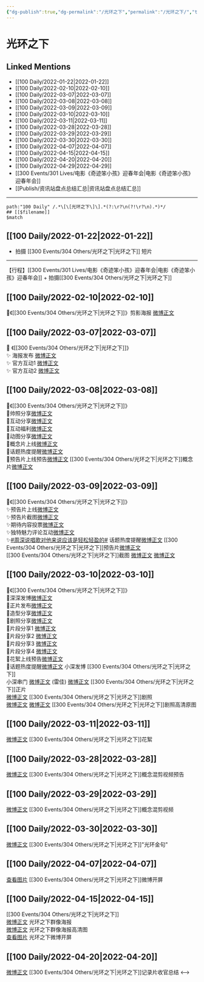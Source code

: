 ```yaml
---
{"dg-publish":true,"dg-permalink":"/光环之下","permalink":"/光环之下/","title":"光环之下","tags":[null],"created":"2022-11-09T02:44:11.000+08:00","updated":"2023-04-10T16:58:52.485+08:00"}
---
```


# 光环之下

## Linked Mentions
- [[100 Daily/2022-01-22\|2022-01-22]]
- [[100 Daily/2022-02-10\|2022-02-10]]
- [[100 Daily/2022-03-07\|2022-03-07]]
- [[100 Daily/2022-03-08\|2022-03-08]]
- [[100 Daily/2022-03-09\|2022-03-09]]
- [[100 Daily/2022-03-10\|2022-03-10]]
- [[100 Daily/2022-03-11\|2022-03-11]]
- [[100 Daily/2022-03-28\|2022-03-28]]
- [[100 Daily/2022-03-29\|2022-03-29]]
- [[100 Daily/2022-03-30\|2022-03-30]]
- [[100 Daily/2022-04-07\|2022-04-07]]
- [[100 Daily/2022-04-15\|2022-04-15]]
- [[100 Daily/2022-04-20\|2022-04-20]]
- [[100 Daily/2022-04-29\|2022-04-29]]
- [[300 Events/301 Lives/电影《奇迹笨小孩》迎春年会\|电影《奇迹笨小孩》迎春年会]]
- [[Publish/资讯站盘点总结汇总\|资讯站盘点总结汇总]]


---

```expander
path:"100 Daily" /.*\[\[光环之下\]\].*(?:\r?\n(?!\r?\n).*)*/
## [[$filename]]
$match
```
## [[100 Daily/2022-01-22\|2022-01-22]]
  - 拍摄 [[300 Events/304 Others/光环之下\|光环之下]] 短片
---
【行程】[[300 Events/301 Lives/电影《奇迹笨小孩》迎春年会\|电影《奇迹笨小孩》迎春年会]] + 拍摄[[300 Events/304 Others/光环之下\|光环之下]]
## [[100 Daily/2022-02-10\|2022-02-10]]
🌟《[[300 Events/304 Others/光环之下\|光环之下]]》剪影海报 [微博正文](https://weibo.com/detail/4735378688841015)
## [[100 Daily/2022-03-07\|2022-03-07]]
💫 《[[300 Events/304 Others/光环之下\|光环之下]]》  
✨ 海报发布 [微博正文](https://m.weibo.cn/6466290670/4744340511134145)  
✨ 官方互动1 [微博正文](https://m.weibo.cn/6466290670/4744401900012494)  
✨ 官方互动2 [微博正文](https://m.weibo.cn/6466290670/4744413735814617)
## [[100 Daily/2022-03-08\|2022-03-08]]
🌟《[[300 Events/304 Others/光环之下\|光环之下]]》  
🌱帅照分享[微博正文](https://m.weibo.cn/6466290670/4744749556960738)  
🌱互动分享[微博正文](https://m.weibo.cn/6466290670/4744764408204193)  
🌱互动福利[微博正文](https://m.weibo.cn/6466290670/4744826920633177)  
🌱动图分享[微博正文](https://m.weibo.cn/6466290670/4744827754778263)  
🌱概念片上线[微博正文](https://m.weibo.cn/6466290670/4744702383096393)  
🌱话题热度提醒[微博正文](https://m.weibo.cn/6466290670/4744722973722709)  
🌱预告片上线预告[微博正文](https://m.weibo.cn/6466290670/4744799233507434)
[[300 Events/304 Others/光环之下\|光环之下]]概念片[微博正文](https://weibo.com/detail/4744701288382906)
## [[100 Daily/2022-03-09\|2022-03-09]]
🌟《[[300 Events/304 Others/光环之下\|光环之下]]》  
✨预告片上线[微博正文](https://m.weibo.cn/6466290670/4745065051721785)  
✨预告片截图[微博正文](https://m.weibo.cn/6466290670/4745157541101914)  
✨期待内容投票[微博正文](https://m.weibo.cn/6466290670/4745157250910409)  
✨独特魅力评论互动[微博正文](https://m.weibo.cn/6466290670/4745157868522592)  
✨[#周深说唱歌对他来说应该是轻松轻盈的#](https://s.weibo.com/weibo?q=%23%E5%91%A8%E6%B7%B1%E8%AF%B4%E5%94%B1%E6%AD%8C%E5%AF%B9%E4%BB%96%E6%9D%A5%E8%AF%B4%E5%BA%94%E8%AF%A5%E6%98%AF%E8%BD%BB%E6%9D%BE%E8%BD%BB%E7%9B%88%E7%9A%84%23) 话题热度提醒[微博正文](https://m.weibo.cn/6466290670/4745084937438211)
[[300 Events/304 Others/光环之下\|光环之下]]预告片[微博正文](https://m.weibo.cn/6524418754/4745063684901692)  
[[300 Events/304 Others/光环之下\|光环之下]]截图 [微博正文](https://m.weibo.cn/6524418754/4744746582410334) [微博正文](https://m.weibo.cn/6524418754/4745108975256118)
## [[100 Daily/2022-03-10\|2022-03-10]]
🌟《[[300 Events/304 Others/光环之下\|光环之下]]》  
🌱深深发博[微博正文](https://m.weibo.cn/6466290670/4745470758618731)  
🌱正片发布[微博正文](https://m.weibo.cn/6466290670/4745428987807923)  
🌱造型分享[微博正文](https://m.weibo.cn/6466290670/4745457006281992)  
🌱剧照分享[微博正文](https://m.weibo.cn/6466290670/4745472964822909)  
🌱片段分享1 [微博正文](https://m.weibo.cn/6466290670/4745494289188058)  
🌱片段分享2 [微博正文](https://m.weibo.cn/6466290670/4745498194348952)  
🌱片段分享3 [微博正文](https://m.weibo.cn/6466290670/4745527059285009)  
🌱片段分享4 [微博正文](https://m.weibo.cn/6466290670/4745459015355835)  
🌱花絮上线预告[微博正文](https://m.weibo.cn/6466290670/4745541717852852)  
🌱话题热度提醒[微博正文](https://m.weibo.cn/6466290670/4745440194462546)
小深发博[](https://m.weibo.cn/1736988591/4745469533619528) [[300 Events/304 Others/光环之下\|光环之下]]  
小深串门 [微博正文](https://m.weibo.cn/7745238712/4745450593190250) (雷佳)
[微博正文](https://m.weibo.cn/6524418754/4745410964622213) [[300 Events/304 Others/光环之下\|光环之下]]正片  
[微博正文](https://m.weibo.cn/6524418754/4745471366798257) [[300 Events/304 Others/光环之下\|光环之下]]剧照  
[微博正文](https://m.weibo.cn/5177678970/4745476928176252) [微博正文](https://m.weibo.cn/6032384475/4745478686378194) [[300 Events/304 Others/光环之下\|光环之下]]剧照高清原图
## [[100 Daily/2022-03-11\|2022-03-11]]
[微博正文](https://m.weibo.cn/6524418754/4745788456699782) [[300 Events/304 Others/光环之下\|光环之下]]花絮
## [[100 Daily/2022-03-28\|2022-03-28]]
[微博正文](https://weibo.com/detail/4752062624038960) [[300 Events/304 Others/光环之下\|光环之下]]概念混剪视频预告
## [[100 Daily/2022-03-29\|2022-03-29]]
[微博正文](https://weibo.com/detail/4752311447193222) [[300 Events/304 Others/光环之下\|光环之下]]概念混剪视频
## [[100 Daily/2022-03-30\|2022-03-30]]
[微博正文](https://weibo.com/detail/4752841925725025) [[300 Events/304 Others/光环之下\|光环之下]]"光环金句"
## [[100 Daily/2022-04-07\|2022-04-07]]
[查看图片](https://wx4.sinaimg.cn/large/0088n2Pggy1h11j4r9y4sj30hr13htbs.jpg) [[300 Events/304 Others/光环之下\|光环之下]]微博开屏
## [[100 Daily/2022-04-15\|2022-04-15]]
[[300 Events/304 Others/光环之下\|光环之下]]  
[微博正文](https://m.weibo.cn/6524418754/4758472032258700) 光环之下群像海报  
[微博正文](https://m.weibo.cn/1642592432/4758478357267222) 光环之下群像海报高清图  
[查看图片](https://wx2.sinaimg.cn/large/0088n2Pggy1h1aqhu8j9gj30u01syqg2.jpg) 光环之下微博开屏
## [[100 Daily/2022-04-20\|2022-04-20]]
[微博正文](https://m.weibo.cn/6524418754/4760283966870434) [[300 Events/304 Others/光环之下\|光环之下]]记录片收官总结
<-->
